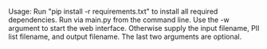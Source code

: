 Usage:
  Run "pip install -r requirements.txt" to install all required dependencies. Run via main.py from the command line. Use the -w argument to start the web interface. Otherwise supply the input filename, PII list filename, and output filename. The last two arguments are optional.
